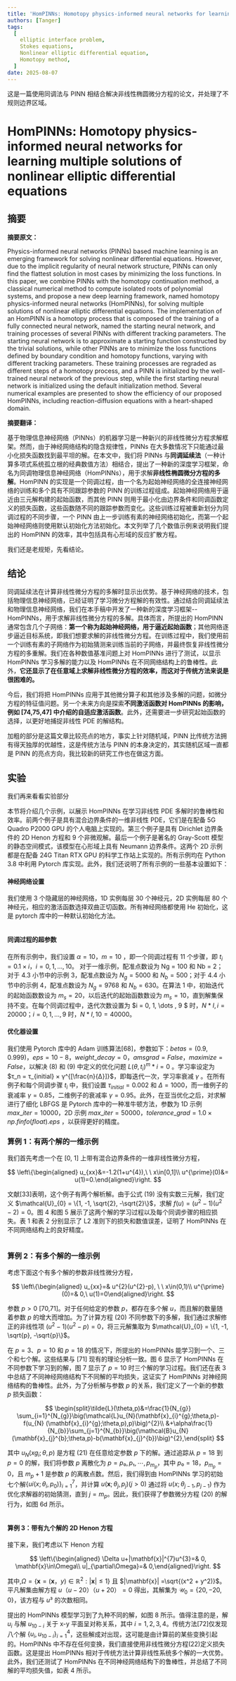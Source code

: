 ```yaml
---
title: 'HomPINNs: Homotopy physics-informed neural networks for learning multiple solutions of nonlinear elliptic differential equations'
authors: [Tanger]
tags:
  [
    elliptic interface problem,
    Stokes equations,
    Nonlinear elliptic differential equation,
    Homotopy method,
  ]
date: 2025-08-07
---
```


这是一篇使用同调法与 PINN 相结合解决非线性椭圆微分方程的论文，并处理了不规则边界区域。

# HomPINNs: Homotopy physics-informed neural networks for learning multiple solutions of nonlinear elliptic differential equations

## 摘要

**摘要原文：**

Physics-informed neural networks (PINNs) based machine learning is an emerging framework for solving nonlinear differential equations. However, due to the implicit regularity of neural network structure, PINNs can only find the flattest solution in most cases by minimizing the loss functions. In this paper, we combine PINNs with the homotopy continuation method, a classical numerical method to compute isolated roots of polynomial systems, and propose a new deep learning framework, named homotopy physics-informed neural networks (HomPINNs), for solving multiple solutions of nonlinear elliptic differential equations. The implementation of an HomPINN is a homotopy process that is composed of the training of a fully connected neural network, named the starting neural network, and training processes of several PINNs with different tracking parameters. The starting neural network is to approximate a starting function constructed by the trivial solutions, while other PINNs are to minimize the loss functions defined by boundary condition and homotopy functions, varying with different tracking parameters. These training processes are regraded as different steps of a homotopy process, and a PINN is initialized by the well-trained neural network of the previous step, while the first starting neural network is initialized using the default initialization method. Several numerical examples are presented to show the efficiency of our proposed HomPINNs, including reaction-diffusion equations with a heart-shaped domain.

**摘要翻译：**

基于物理信息神经网络（PINNs）的机器学习是一种新兴的非线性微分方程求解框架。然而，由于神经网络结构的隐含规律性，PINNs 在大多数情况下只能通过最小化损失函数找到最平坦的解。在本文中，我们将 PINNs 与**同调延续法**（一种计算多项式系统孤立根的经典数值方法）相结合，提出了一种新的深度学习框架，命名为同调物理信息神经网络（HomPINNs），用于求解**非线性椭圆微分方程的多解**。HomPINN 的实现是一个同调过程，由一个名为起始神经网络的全连接神经网络的训练和多个具有不同跟踪参数的 PINN 的训练过程组成。起始神经网络用于逼近由三元解构建的起始函数，而其他 PINN 则用于最小化由边界条件和同调函数定义的损失函数，这些函数随不同的跟踪参数而变化。这些训练过程被重新划分为同调过程的不同步骤，一个 PINN 由上一步训练有素的神经网络初始化，而第一个起始神经网络则使用默认初始化方法初始化。本文列举了几个数值示例来说明我们提出的 HomPINN 的效率，其中包括具有心形域的反应扩散方程。

<!-- truncate -->

我们还是老规矩，先看结论。

## 结论

同调延续法在计算非线性微分方程的多解时显示出优势。基于神经网络的技术，包括物理信息神经网络，已经证明了学习微分方程解的有效性。通过结合同调延续法和物理信息神经网络，我们在本手稿中开发了一种新的深度学习框架--HomPINNs，用于求解非线性微分方程的多解。具体而言，所提出的 HomPINN 通常包含几个子网络：**第一个称为起始神经网络，用于逼近起始函数**；其他网络逐步逼近目标系统，即我们想要求解的非线性微分方程。在训练过程中，我们使用前一个训练有素的子网络作为初始猜测来训练当前的子网络，并最终恢复非线性微分方程的多重解。我们在各种数值基准问题上对 HomPINNs 进行了测试，以显示 HomPINNs 学习多解的能力以及 HomPINNs 在不同网络结构上的鲁棒性。此外，**它还显示了在任意域上求解非线性微分方程的效率，而这对于传统方法来说是很困难的。**

今后，我们将把 HomPINNs 应用于其他微分算子和其他涉及多解的问题，如微分方程的特征值问题。另一个未来方向是探索**不同激活函数对 HomPINNs 的影响，例如 [74,75,47] 中介绍的自适应激活函数**。此外，还需要进一步研究起始函数的选择，以更好地捕捉非线性 PDE 的解结构。

加粗的部分是这篇文章比较亮点的地方，事实上针对随机域，PINN 比传统方法拥有得天独厚的优越性，这是传统方法与 PINN 的本身决定的，其实随机区域一直都是 PINN 的亮点方向，我比较新的研究工作也在做这方面。

## 实验

我们再来看看实验部分

本节将介绍几个示例，以展示 HomPINNs 在学习非线性 PDE 多解时的鲁棒性和效率。前两个例子是具有混合边界条件的一维非线性 PDE，它们是在配备 5G Quadro P2000 GPU 的个人电脑上实现的。第三个例子是具有 Dirichlet 边界条件的 2D Henon 方程和 9 个非微观解。最后一个例子是著名的 Gray-Scott 模型的静态空间模式，该模型在心形域上具有 Neumann 边界条件。这两个 2D 示例都是在配备 24G Titan RTX GPU 的科学工作站上实现的。所有示例均在 Python 3.8 中利用 Pytorch 库实现。此外，我们还说明了所有示例的一些基本设置如下：

#### 神经网络设置

我们使用 3 个隐藏层的神经网络，1D 实例每层 30 个神经元，2D 实例每层 80 个神经元，相应的激活函数选择双曲正切函数。所有神经网络都使用 He 初始化，这是 pytorch 库中的一种默认初始化方法。

<div style="text-align: center;">
  <img src="./src/18/32.png" alt="" />
</div>

#### 同调过程的超参数

在所有示例中，我们设置 $α = 10，m = 10$ ，即一个同调过程有 11 个步骤，即 $t_i = 0.1 × i，i = 0, 1, \dots, 10。$ 对于一维示例，配准点数设为 Ng = 100 和 Nb = 2；对于 4.3 小节中的示例 3，配准点数设为 $N_g = 5000$ 和 $N_b = 500$；对于 4.4 小节中的示例 4，配准点数设为 $N_g = 9768$ 和 $N_b = 630$。在算法 1 中，初始迭代的起始函数数设为 $m_s = 20$，以后迭代的起始函数数设为 $m_s = 10$，直到解集保持不变。在每个同调过程中，迭代次数设置为 $i = 0, 1, \dots , 9 $ 时，$N*{I,i} = 20000；i = 0, 1, \dots , 9$ 时，$N*{I,10} = 40000$。

#### 优化器设置

我们使用 Pytorch 库中的 Adam 训练算法[68]，参数如下：$betas = (0.9, 0.999)，eps = 10-8，weight\_decay = 0，amsgrad = False，maximize = False$，以解决 (8) 和 (9) 中定义的优化问题 ${L(θ, t_i)}^m*{i=0}$ 。学习率设定为 $τ_n = τ_{initial} × γ^{[\frac{n}{Δ}]}$，即每迭代一次，学习率衰减 $γ$ 。在所有例子和每个同调步骤 $t_i$ 中，我们设置 $τ_{initial} = 0.002$ 和 $Δ = 1000$，而一维例子的衰减率 $γ = 0.85$，二维例子的衰减率 $γ = 0.95$。此外，在亚当优化之后，对求解进行了细化 LBFGS 是 Pytorch 库中的一种准牛顿方法，参数为 1D 示例 $max\_iter = 10000$，2D 示例 $max\_iter = 50000，tolerance\_grad = 1.0 × np.finfo(float).eps$ ，以获得更好的精度。

### 算例 1：有两个解的一维示例

我们首先考虑一个在 [0, 1] 上带有混合边界条件的一维非线性微分方程，

$$
\left\{\begin{aligned} u_{xx}&=-1.2(1+u^{4}),\ \ x\in[0,1]\\ u^{\prime}(0)&= u(1)=0.\end{aligned}\right.
$$

文献[33]表明，这个例子有两个解析解。由于公式 (19) 没有实数三元解，我们定义 $\mathcal{U}_{0} = \{1, -1, \sqrt{2}, -\sqrt{2}\}$，求解 $f (u) = (u^2 - 1)(u^2 - 2) = 0$。图 4 和图 5 展示了这两个解的学习过程以及每个同调步骤的相应损失。表 1 和表 2 分别显示了 L2 准则下的损失和数值误差，证明了 HomPINNs 在不同网络结构上的良好精度。

<div style="text-align: center;">
  <img src="./src/18/33.png" alt="" />
</div>

<div style="text-align: center;">
  <img src="./src/18/34.png" alt="" />
</div>

<div style="text-align: center;">
  <img src="./src/18/35.png" alt="" />
</div>

### 算例 2：有多个解的一维示例

考虑下面这个有多个解的参数非线性微分方程，

$$
\left\{\begin{aligned} u_{xx}=& u^{2}(u^{2}-p), \ \ x\in(0,1)\\ u^{\prime}(0)=& 0,\ u(1)=0\end{aligned}\right.
$$

参数 $p > 0$ [70,71]。对于任何给定的参数 $p$，都存在多个解 $u$，而且解的数量随着参数 $p$ 的增大而增加。为了计算方程 (20) 不同参数下的多解，我们通过求解修正的非线性项 $(u^2 - 1)(u^2 - p) = 0$，将三元解集取为 $\mathcal{U}_{0} = \{1, -1, \sqrt{p}, -\sqrt{p}\}$。

在 $p = 3$、$p = 10$ 和 $p = 18$ 的情况下，所提出的 HomPINNs 能学习到一个、三个和七个解。这些结果与 [71] 现有的理论分析一致。图 6 显示了 HomPINNs 在不同参数下学习到的解，图 7 显示了 $p=10$ 时三个解的学习过程。我们还在表 3 中总结了不同神经网络结构下不同解的平均损失，这证实了 HomPINNs 对神经网络结构的鲁棒性。此外，为了分析解与参数 $p$ 的关系，我们定义了一个新的参数 $p$ 损失函数：

$$
\begin{split}\tilde{L}(\theta,p)&=\frac{1}{N_{g}} \sum_{i=1}^{N_{g}}\big(\mathcal{L}u_{N}(\mathbf{x}_{i}^{g};\theta,p)-f(u_{N} (\mathbf{x}_{i}^{g};\theta,p),p)\big)^{2}\\ &+\alpha\frac{1}{N_{b}}\sum_{j=1}^{N_{b}}\big(\mathcal{B}u_{N} (\mathbf{x}_{j}^{b};\theta,p)-b(\mathbf{x}_{j}^{b})\big)^{2},\end{split}
$$

其中 $u_N(xg_i; θ, p)$ 是方程 (21) 在任意给定参数 $p$ 下的解。通过追踪从 $p = 18$ 到 $p = 0$ 的解，我们将参数 $p$ 离散化为 $p = p₀, p₁, ⋯, p_{m_p}$，其中 $p₀ = 18，p_{m_p} = 0$，且 $m_p + 1$ 是参数 $p$ 的离散点数。然后，我们得到由 HomPINNs 学习的初始七个解$\{ui(x; θ_i, p_0)\}^7_{i=1}$，并计算 $u(\bm x; θ_j , p_j ) (j > 0)$ 通过将 $u(x; θ_{j−1}, p_{j−1})$ 作为优化求解器的初始猜测，直到 $j = m_p$。因此，我们获得了参数微分方程 (20) 的解行为，如图 6d 所示。

<div style="text-align: center;">
  <img src="./src/18/36.png" alt="" />
</div>

<div style="text-align: center;">
  <img src="./src/18/37.png" alt="" />
</div>

<div style="text-align: center;">
  <img src="./src/18/38.png" alt="" />
</div>

#### 算例 3：带有九个解的 2D Henon 方程

接下来，我们考虑以下 Henon 方程

$$
\left\{\begin{aligned} \Delta u+|\mathbf{x}|^{7}u^{3}=& 0, \mathbf{x}\in\Omega\\ u|_{\partial\Omega}=& 0,\end{aligned}\right.
$$

其中,$\Omega= \{\mathbf{x} =(\mathbf{x}，y)\in \mathbb{R}^2:|\mathbf{x}| ≤1\}$ 且 $|\mathbf{x}| =\sqrt{(x^2 + y^2)}$。平凡解集由解方程 $u（u -20）（u + 20）= 0$ 得出，其解集为 $\mathcal{U}_{0}=\{20,-20,0\}$，该方程与 $u³$ 的次数相同。

提出的 HomPINNs 模型学习到了九种不同的解，如图 8 所示。值得注意的是，解 $u_i$ 与解 $u_{10-i}$ 关于 x-y 平面呈对称关系，其中 $i = 1, 2, 3, 4$。传统方法[72]仅发现八个解 $\{u_i, u_{10-i}\}^{4}_{i=1}$，这些解成对出现，这可能是由计算前的某些变换引起的。HomPINNs 中不存在任何变换，我们直接使用非线性微分方程(22)定义损失函数。这是提出 HomPINNs 相对于传统方法计算非线性系统多个解的一大优势。此外，我们还测试了 HomPINNs 在不同神经网络结构下的鲁棒性，并总结了不同解的平均损失值，如表 4 所示。
